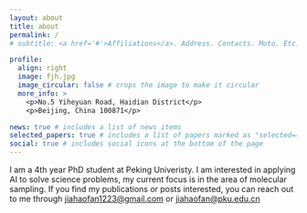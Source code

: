 ```yaml
---
layout: about
title: about
permalink: /
# subtitle: <a href='#'>Affiliations</a>. Address. Contacts. Moto. Etc.

profile:
  align: right
  image: fjh.jpg
  image_circular: false # crops the image to make it circular
  more_info: >
    <p>No.5 Yiheyuan Road, Haidian District</p>
    <p>Beijing, China 100871</p>

news: true # includes a list of news items
selected_papers: true # includes a list of papers marked as "selected={true}"
social: true # includes social icons at the bottom of the page
---
```


I am a 4th year PhD student at Peking Univeristy. I am interested in applying AI to solve science problems, my current focus is in the area of molecular sampling.
If you find my publications or posts interested, you can reach out to me through jiahaofan1223@gmail.com or jiahaofan@pku.edu.cn
